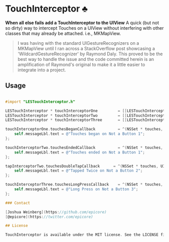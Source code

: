 # TouchInterceptor ♣
**When all else fails add a TouchInterceptor to the UIView**
A quick (but not so dirty) way to intercept Touches on a UIView without interfering with other classes that may already be attached. i.e., MKMapView.

> I was having with the standard UIGestureRecognizers on a MKMapView until I ran across a StackOverflow post showcasing a 'WildcardGestureRecognizer' by Raymond Daly. This proved to be the best way to handle the issue and the code committed herein is an amplification of Raymond's original to make it a little easier to integrate into a project.

## Usage

```objective-c

#import "LESTouchInterceptor.h"

LESTouchInterceptor * touchInterceptorOne         = [[LESTouchInterceptor alloc] initWithView:self.someViewOne];
LESTouchInterceptor * touchInterceptorTwo         = [[LESTouchInterceptor alloc] initWithView:self.someViewTwo];
LESTouchInterceptor * touchInterceptorThree       = [[LESTouchInterceptor alloc] initWithView:self.someViewThree];

touchInterceptorOne.touchesBeganCallback          = ^(NSSet * touches, UIEvent * event) {
	self.messageLbl.text = @"Touches began on Not a Button 1";
};

touchInterceptorTwo.touchesEndedCallback          = ^(NSSet * touches, UIEvent * event) {
	self.messageLbl.text = @"Touches ended on Not a Button 1";
};

tapInterceptorTwo.touchesDoubleTapCallback      = ^(NSSet * touches, UIEvent * event) {
	self.messageLbl.text = @"Tapped Twice on Not a Button 2";
};

touchInterceptorThree.touchesLongPressCallback    = ^(NSSet * touches, UIEvent * event) {
	self.messageLbl.text = @"Long Press on Not a Button 3";
};

### Contact

[Joshua Weinberg](https://github.com/epicore)
[@epicore](https://twitter.com/epicore)

## License

TouchInterceptor is available under the MIT license. See the LICENSE file for more info.
